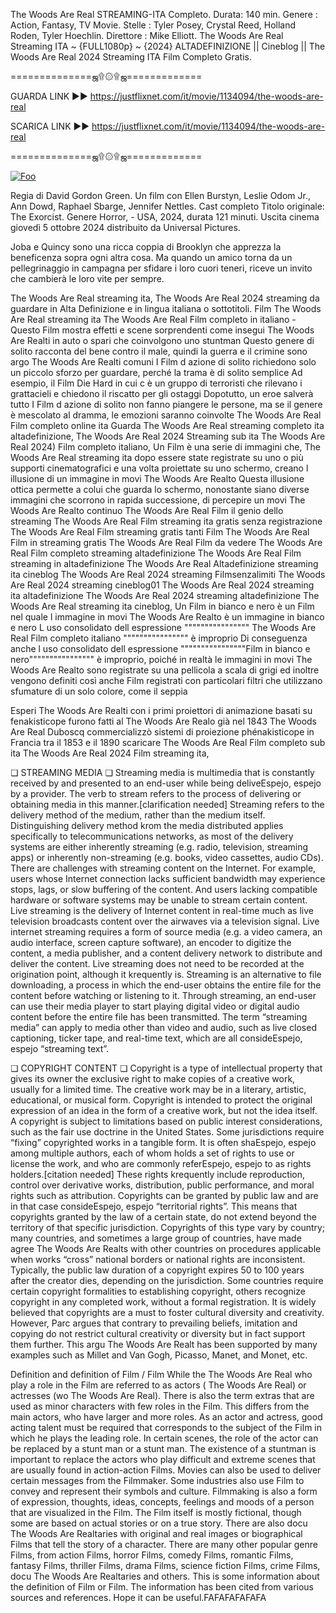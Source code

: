 The Woods Are Real STREAMING-ITA Completo. Durata: 140 min. Genere : Action, Fantasy, TV Movie. Stelle : Tyler Posey, Crystal Reed, Holland Roden, Tyler Hoechlin. Direttore : Mike Elliott. The Woods Are Real Streaming ITA ~ {FULL1080p} ~ {2024} ALTADEFINIZIONE || Cineblog || The Woods Are Real 2024 Streaming ITA Film Completo Gratis.

==============ஜ۩۞۩ஜ=============

GUARDA LINK ►► https://justflixnet.com/it/movie/1134094/the-woods-are-real

SCARICA LINK ►► https://justflixnet.com/it/movie/1134094/the-woods-are-real

==============ஜ۩۞۩ஜ=============

<p dir="auto"><a href="https://justflixnet.com/it/movie/1134094/the-woods-are-real" rel="nofollow"><img src="https://camo.githubusercontent.com/917e6ed5c302499242165dcc02bdbce85c075fd21b35918eb9c0b771855261b8/68747470733a2f2f7374617469632e7769787374617469632e636f6d2f6d656469612f6232343966395f61646163386637306662336634356238383639313639366337376465313866337e6d76322e676966" alt="Foo" style="max-width: 100%;"></a></p>

Regia di David Gordon Green. Un film con Ellen Burstyn, Leslie Odom Jr., Ann Dowd, Raphael Sbarge, Jennifer Nettles. Cast completo Titolo originale: The Exorcist. Genere Horror, - USA, 2024, durata 121 minuti. Uscita cinema giovedì 5 ottobre 2024 distribuito da Universal Pictures.

Joba e Quincy sono una ricca coppia di Brooklyn che apprezza la beneficenza sopra ogni altra cosa. Ma quando un amico torna da un pellegrinaggio in campagna per sfidare i loro cuori teneri, riceve un invito che cambierà le loro vite per sempre.

The Woods Are Real streaming ita, The Woods Are Real 2024 streaming da guardare in Alta Definizione e in lingua italiana o sottotitoli. Film The Woods Are Real streaming ita The Woods Are Real Film completo in italiano - Questo Film mostra effetti e scene sorprendenti come insegui The Woods Are Realti in auto o spari che coinvolgono uno stuntman Questo genere di solito racconta del bene contro il male, quindi la guerra e il crimine sono argo The Woods Are Realti comuni I Film d azione di solito richiedono solo un piccolo sforzo per guardare, perché la trama è di solito semplice Ad esempio, il Film Die Hard in cui c è un gruppo di terroristi che rilevano i grattacieli e chiedono il riscatto per gli ostaggi Dopotutto, un eroe salverà tutto I Film d azione di solito non fanno piangere le persone, ma se il genere è mescolato al dramma, le emozioni saranno coinvolte The Woods Are Real Film completo online ita Guarda The Woods Are Real streaming completo ita altadefinizione, The Woods Are Real 2024 Streaming sub ita The Woods Are Real 2024) Film completo italiano, Un Film è una serie di immagini che, The Woods Are Real streaming ita dopo essere state registrate su uno o più supporti cinematografici e una volta proiettate su uno schermo, creano l illusione di un immagine in movi The Woods Are Realto Questa illusione ottica permette a colui che guarda lo schermo, nonostante siano diverse immagini che scorrono in rapida successione, di percepire un movi The Woods Are Realto continuo The Woods Are Real Film il genio dello streaming The Woods Are Real Film streaming ita gratis senza registrazione The Woods Are Real Film streaming gratis tanti Film The Woods Are Real Film in streaming gratis The Woods Are Real Film da vedere The Woods Are Real Film completo streaming altadefinizione The Woods Are Real Film streaming in altadefinizione The Woods Are Real Altadefinizione streaming ita cineblog The Woods Are Real 2024 streaming Filmsenzalimiti The Woods Are Real 2024 streaming cineblog01 The Woods Are Real 2024 streaming ita altadefinizione The Woods Are Real 2024 streaming altadefinizione The Woods Are Real streaming ita cineblog, Un Film in bianco e nero è un Film nel quale l immagine in movi The Woods Are Realto è un immagine in bianco e nero L uso consolidato dell espressione """""""""""""""" The Woods Are Real Film completo italiano """""""""""""""" è improprio Di conseguenza anche l uso consolidato dell espressione """"""""""""""""Film in bianco e nero"""""""""""""""" è improprio, poiché in realtà le immagini in movi The Woods Are Realto sono registrate su una pellicola a scala di grigi ed inoltre vengono definiti così anche Film registrati con particolari filtri che utilizzano sfumature di un solo colore, come il seppia

Esperi The Woods Are Realti con i primi proiettori di animazione basati su fenakisticope furono fatti al The Woods Are Realo già nel 1843 The Woods Are Real Duboscq commercializzò sistemi di proiezione phénakisticope in Francia tra il 1853 e il 1890 scaricare The Woods Are Real Film completo sub ita The Woods Are Real 2024 Film streaming ita,

❏ STREAMING MEDIA ❏ Streaming media is multimedia that is constantly received by and presented to an end-user while being deliveEspejo, espejo by a provider. The verb to stream refers to the process of delivering or obtaining media in this manner.[clarification needed] Streaming refers to the delivery method of the medium, rather than the medium itself. Distinguishing delivery method krom the media distributed applies specifically to telecommunications networks, as most of the delivery systems are either inherently streaming (e.g. radio, television, streaming apps) or inherently non-streaming (e.g. books, video cassettes, audio CDs). There are challenges with streaming content on the Internet. For example, users whose Internet connection lacks sufficient bandwidth may experience stops, lags, or slow buffering of the content. And users lacking compatible hardware or software systems may be unable to stream certain content. Live streaming is the delivery of Internet content in real-time much as live television broadcasts content over the airwaves via a television signal. Live internet streaming requires a form of source media (e.g. a video camera, an audio interface, screen capture software), an encoder to digitize the content, a media publisher, and a content delivery network to distribute and deliver the content. Live streaming does not need to be recorded at the origination point, although it krequently is. Streaming is an alternative to file downloading, a process in which the end-user obtains the entire file for the content before watching or listening to it. Through streaming, an end-user can use their media player to start playing digital video or digital audio content before the entire file has been transmitted. The term “streaming media” can apply to media other than video and audio, such as live closed captioning, ticker tape, and real-time text, which are all consideEspejo, espejo “streaming text”.

❏ COPYRIGHT CONTENT ❏ Copyright is a type of intellectual property that gives its owner the exclusive right to make copies of a creative work, usually for a limited time. The creative work may be in a literary, artistic, educational, or musical form. Copyright is intended to protect the original expression of an idea in the form of a creative work, but not the idea itself. A copyright is subject to limitations based on public interest considerations, such as the fair use doctrine in the United States. Some jurisdictions require “fixing” copyrighted works in a tangible form. It is often shaEspejo, espejo among multiple authors, each of whom holds a set of rights to use or license the work, and who are commonly referEspejo, espejo to as rights holders.[citation needed] These rights krequently include reproduction, control over derivative works, distribution, public performance, and moral rights such as attribution. Copyrights can be granted by public law and are in that case consideEspejo, espejo “territorial rights”. This means that copyrights granted by the law of a certain state, do not extend beyond the territory of that specific jurisdiction. Copyrights of this type vary by country; many countries, and sometimes a large group of countries, have made agree The Woods Are Realts with other countries on procedures applicable when works “cross” national borders or national rights are inconsistent. Typically, the public law duration of a copyright expires 50 to 100 years after the creator dies, depending on the jurisdiction. Some countries require certain copyright formalities to establishing copyright, others recognize copyright in any completed work, without a formal registration. It is widely believed that copyrights are a must to foster cultural diversity and creativity. However, Parc argues that contrary to prevailing beliefs, imitation and copying do not restrict cultural creativity or diversity but in fact support them further. This argu The Woods Are Realt has been supported by many examples such as Millet and Van Gogh, Picasso, Manet, and Monet, etc.

Definition and definition of Film / Film While the The Woods Are Real who play a role in the Film are referred to as actors ( The Woods Are Real) or actresses (wo The Woods Are Real). There is also the term extras that are used as minor characters with few roles in the Film. This differs from the main actors, who have larger and more roles. As an actor and actress, good acting talent must be required that corresponds to the subject of the Film in which he plays the leading role. In certain scenes, the role of the actor can be replaced by a stunt man or a stunt man. The existence of a stuntman is important to replace the actors who play difficult and extreme scenes that are usually found in action-action Films. Movies can also be used to deliver certain messages from the Filmmaker. Some industries also use Film to convey and represent their symbols and culture. Filmmaking is also a form of expression, thoughts, ideas, concepts, feelings and moods of a person that are visualized in the Film. The Film itself is mostly fictional, though some are based on actual stories or on a true story. There are also docu The Woods Are Realtaries with original and real images or biographical Films that tell the story of a character. There are many other popular genre Films, from action Films, horror Films, comedy Films, romantic Films, fantasy Films, thriller Films, drama Films, science fiction Films, crime Films, docu The Woods Are Realtaries and others. This is some information about the definition of Film or Film. The information has been cited from various sources and references. Hope it can be useful.FAFAFAFAFAFA
